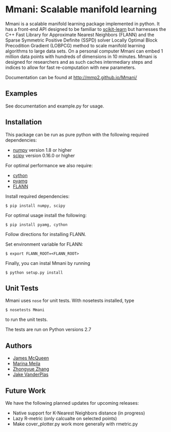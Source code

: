 # Mmani: Scalable manifold learning

Mmani is a scalable manifold learning package implemented in
python. It has a front-end API designed to be familiar
to [scikit-learn](http://scikit-learn.org/) but harnesses
the C++ Fast Library for Approximate Nearest Neighbors (FLANN)
and the Sparse Symmetric Positive Definite (SSPD) solver
Locally Optimal Block Precodition Gradient (LOBPCG) method
to scale manifold learning algorithms to large data sets.
On a personal computer Mmani can embed 1 million data points
with hundreds of dimensions in 10 minutes.
Mmani is designed for researchers and as such caches intermediary
steps and indices to allow for fast re-computation with new parameters.

Documentation can be found at http://mmp2.github.io/Mmani/

## Examples

See documentation and example.py for usage.

## Installation

This package can be run as pure python with the following required
dependencies:

- [numpy](http://numpy.org) version 1.8 or higher
- [scipy](http://scipy.org) version 0.16.0 or higher

For optimal performance we also require:

- [cython](http://cython.org/)
- [pyamg](http://pyamg.org/)
- [FLANN](http://www.cs.ubc.ca/research/flann/)

Install required dependencies:

    $ pip install numpy, scipy

For optimal usage install the following:

    $ pip install pyamg, cython

Follow directions for installing FLANN.

Set environment variable for FLANN:

    $ export FLANN_ROOT=<FLANN_ROOT>

Finally, you can instal Mmani by running

    $ python setup.py install

## Unit Tests
Mmani uses ``nose`` for unit tests. With nosetests installed, type

    $ nosetests Mmani

to run the unit tests.

The tests are run on Python versions 2.7

## Authors
- [James McQueen](http://www.stat.washington.edu/people/jmcq/)
- [Marina Meila](http://www.stat.washington.edu/mmp/)
- [Zhongyue Zhang](https://github.com/Jerryzcn)
- [Jake VanderPlas](http://www.vanderplas.com)

## Future Work

We have the following planned updates for upcoming releases:

- Native support for K-Nearest Neighbors distance (in progress)
- Lazy R-metric (only calcualte on selected points)
- Make cover_plotter.py work more generally with rmetric.py
